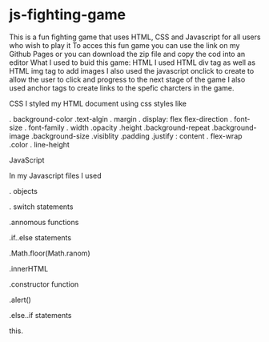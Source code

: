 # js-fighting-game
This is a fun fighting game that uses HTML, CSS and Javascript for all users who wish to play it
To acces this fun game you can use the link on my Github Pages or  you can  download the zip file and copy the cod into an editor
What I used to buid this game:
HTML 
I used HTML div tag as well as HTML img tag to add images
I also used the javascript onclick to create to allow the user to click and progress to the next stage of the game
I also  used anchor tags to create links to the spefic charcters in the game.

CSS
I styled my HTML document using css styles like

. background-color
.text-algin
. margin
. display: flex
flex-direction
. font-size
. font-family
. width
.opacity
.height
.background-repeat
.background-image
.background-size
.visiblity
.padding
.justify : content
. flex-wrap
.color
. line-height

JavaScript

In my Javascript files  I used

. objects

. switch statements


.annomous functions

.if..else statements

.Math.floor(Math.ranom)

.innerHTML

.constructor function

.alert()

.else..if statements

this.



 
